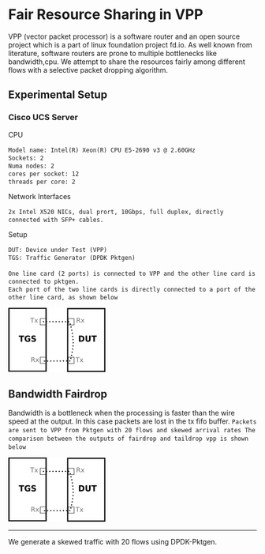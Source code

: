 # Fair Resource Sharing in VPP

VPP (vector packet processor) is a software router and an open source project which is a part of linux foundation project fd.io. As well known from literature, software routers are prone to multiple bottlenecks like bandwidth,cpu. We attempt to share the resources fairly among different flows with a selective packet dropping algorithm.

## Experimental Setup

### Cisco UCS Server
CPU
```
Model name: Intel(R) Xeon(R) CPU E5-2690 v3 @ 2.60GHz
Sockets: 2
Numa nodes: 2
cores per socket: 12
threads per core: 2

```
Network Interfaces
```
2x Intel X520 NICs, dual prort, 10Gbps, full duplex, directly connected with SFP+ cables.
```

Setup
```
DUT: Device under Test (VPP)
TGS: Traffic Generator (DPDK Pktgen)

One line card (2 ports) is connected to VPP and the other line card is connected to pktgen. 
Each port of the two line cards is directly connected to a port of the other line card, as shown below
```
![alt text](https://raw.githubusercontent.com/vamsiDT/fairdrop-results/master/plots/testbed.png)


## Bandwidth Fairdrop

Bandwidth is a bottleneck when the processing is faster than the wire speed at the output. In this case packets are lost in the tx fifo buffer. 
`Packets are sent to VPP from Pktgen with 20 flows and skewed arrival rates
The comparison between the outputs of fairdrop and taildrop vpp is shown below`

![alt text](https://raw.githubusercontent.com/vamsiDT/fairdrop-results/master/plots/testbed.png)

---
We generate a skewed traffic with 20 flows using DPDK-Pktgen.

